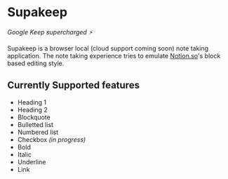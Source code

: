 # Supakeep

_Google Keep supercharged ⚡_

Supakeep is a browser local (cloud support coming soon) note taking application. The note taking experience tries to emulate [Notion.so](https://notion.so)'s block based editing style.

## Currently Supported features

- Heading 1
- Heading 2
- Blockquote
- Bulletted list
- Numbered list
- Checkbox _(in progress)_
- Bold
- Italic
- Underline
- Link
